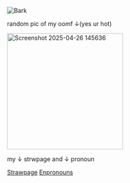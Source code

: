 ![Bark](https://komarev.com/ghpvc/?username=Yaoi-shihoan&color=BBDD22)
<br>
<p> random pic of my oomf ↓(yes ur hot) </p>
<img width="272" style="align:center" alt="Screenshot 2025-04-26 145636" src="https://github.com/user-attachments/assets/bd8e8161-458d-4236-a360-1b7ef33bdab4" />
<br>
<p> my ↓ strwpage and ↓ pronoun </p>
<a href="https://kaisvin.straw.page/">Strawpage</a> <a href="https://en.pronouns.page/@Kaisvin_">Enpronouns</a>

